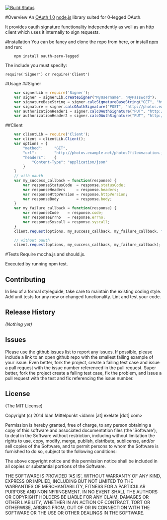 [![Build Status](https://drone.io/github.com/xl8/oauth-zero-legged/status.png)](https://drone.io/github.com/xl8/oauth-zero-legged/latest)

#Overview
An [OAuth 1.0](http://oauth.net/core/1.0/) [node.js](http://nodejs.org) library suited for 0-legged OAuth.

It provides oauth signature functionality independently as well as an http client which uses it internally to sign requests.

#Installation
You can be fancy and clone the repo from here, or install [npm](http://github.com/isaacs/npm) and run:
```shell
	npm install oauth-zero-legged
```
The include you must specify:

	require('Signer') or require('Client')

#Usage
##Signer
```javascript
    var signerLib = require('Signer');
    var signer = signerLib.createSigner("MyUsername", "MyPassword");
    var signatureBaseString = signer.calcSignatureBaseString("GET", "http://photos.example.net/photos?file=vacation.jpg&size=original");
    var signature = signer.calcOAuthSignature("POST", "http://photos.example.net/photos?file=vacation.jpg&size=original", { "another_param": "its value" });
    var authorizationHeader1 = signer.calcOAuthSignature("PUT", "http://photos.example.net/photos", {}, "1419259401");
    var authorizationHeader2 = signer.calcOAuthSignature("PUT", "http://photos.example.net/photos", {}, null, "JuXH8bgWisr");
```
##Client
```javascript
    var clientLib = require('Client');
    var client = clientLib.Client();
    var options = {
        "method":     "GET",
        "url":        "http://photos.example.net/photos?file=vacation.jpg&size=original",
        "headers":    {
            "Content-Type": "application/json"
        }
    }
    // with oauth
    var my_success_callback = function(response) {
        var responseStatusCode  = response.statusCode;
        var responseHeaders     = response.headers;
        var responseHttpVersion = response.httpVersion;
        var responseBody        = response.body;
    }
    var my_failure_callback = function(response) {
        var responseCode    = response.code;
        var responseErrno   = response.errno;
        var responseSyscall = response.syscall;
    }
    client.request(options, my_success_callback, my_failure_callback, "MyUsername", "MyPassword");

    // without oauth
    client.request(options, my_success_callback, my_failure_callback);
```
#Tests
Require mocha.js and should.js.

Executed by running npm test.

## Contributing
In lieu of a formal styleguide, take care to maintain the existing coding style. Add unit tests for any new or changed functionality. Lint and test your code.

## Release History
_(Nothing yet)_

## Issues
Please use the [github issues list](https://github.com/xl8/oauth-zero-legged/issues) to report any issues. If possible, please include a link to an open github repo with the smallest failing example of your issue. Even better, fork the project, create a failing test case and issue a pull request with the issue number referenced in the pull request. Super better, fork the project create a failing test case, fix the problem, and issue a pull request with the test and fix referencing the issue number. 

## License

(The MIT License)

Copyright (c) 2014 Idan Mittelpunkt &lt;idanm [at] exelate [dot] com&gt;

Permission is hereby granted, free of charge, to any person obtaining
a copy of this software and associated documentation files (the
'Software'), to deal in the Software without restriction, including
without limitation the rights to use, copy, modify, merge, publish,
distribute, sublicense, and/or sell copies of the Software, and to
permit persons to whom the Software is furnished to do so, subject to
the following conditions:

The above copyright notice and this permission notice shall be
included in all copies or substantial portions of the Software.

THE SOFTWARE IS PROVIDED 'AS IS', WITHOUT WARRANTY OF ANY KIND,
EXPRESS OR IMPLIED, INCLUDING BUT NOT LIMITED TO THE WARRANTIES OF
MERCHANTABILITY, FITNESS FOR A PARTICULAR PURPOSE AND NONINFRINGEMENT.
IN NO EVENT SHALL THE AUTHORS OR COPYRIGHT HOLDERS BE LIABLE FOR ANY
CLAIM, DAMAGES OR OTHER LIABILITY, WHETHER IN AN ACTION OF CONTRACT,
TORT OR OTHERWISE, ARISING FROM, OUT OF OR IN CONNECTION WITH THE
SOFTWARE OR THE USE OR OTHER DEALINGS IN THE SOFTWARE.

